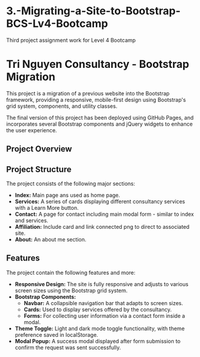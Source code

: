 # 3.-Migrating-a-Site-to-Bootstrap-BCS-Lv4-Bootcamp
Third project assignment work for Level 4 Bootcamp

# Tri Nguyen Consultancy - Bootstrap Migration

This project is a migration of a previous website into the Bootstrap framework, providing a responsive, mobile-first design using Bootstrap's grid system, components, and utility classes.

The final version of this project has been deployed using GitHub Pages, and incorporates several Bootstrap components and jQuery widgets to enhance the user experience.

## Project Overview

## Project Structure

The project consists of the following major sections:

- **Index:** Main page ans used as home page.
- **Services:** A series of cards displaying different consultancy services with a Learn More button.
- **Contact:** A page for contact including main modal form - similar to index and services.
- **Affiliation:** Include card and link connected png to direct to associated site.
- **About:** An about me section.

## Features

The project contain the following features and more:

- **Responsive Design:** The site is fully responsive and adjusts to various screen sizes using the Bootstrap grid system.
- **Bootstrap Components:**
  - **Navbar:** A collapsible navigation bar that adapts to screen sizes.
  - **Cards:** Used to display services offered by the consultancy.
  - **Forms:** For collecting user information via a contact form inside a modal.
- **Theme Toggle:** Light and dark mode toggle functionality, with theme preference saved in localStorage.
- **Modal Popup:** A success modal displayed after form submission to confirm the request was sent successfully.

